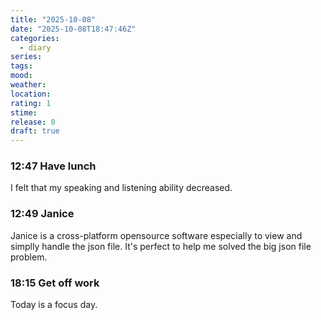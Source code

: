 ```yaml
---
title: "2025-10-08"
date: "2025-10-08T18:47:46Z"
categories:
  - diary
series:
tags:
mood:
weather:
location:
rating: 1
stime:
release: 0
draft: true
---
```

### 12:47 Have lunch

I felt that my speaking and listening ability decreased. 


### 12:49 Janice

Janice is a cross-platform opensource software especially to view and simplly handle the json file. It's perfect to help me solved the big json file problem.


### 18:15 Get off work

Today is a focus day.


